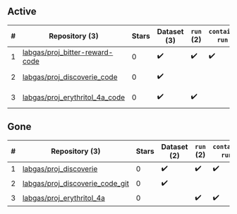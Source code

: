 ## Active
| # | Repository (3) | Stars | Dataset (3) | `run` (2) | `containers-run` (1) | Last Modified |
| --- | --- | --- | --- | --- | --- | --- |
| 1 | [labgas/proj_bitter-reward-code](https://github.com/labgas/proj_bitter-reward-code) | 0 | :heavy_check_mark: | :heavy_check_mark: | :heavy_check_mark: | 2024-02-14 15:04:05+00:00 |
| 2 | [labgas/proj_discoverie_code](https://github.com/labgas/proj_discoverie_code) | 0 | :heavy_check_mark: |  |  | 2021-11-29 09:27:30+00:00 |
| 3 | [labgas/proj_erythritol_4a_code](https://github.com/labgas/proj_erythritol_4a_code) | 0 | :heavy_check_mark: | :heavy_check_mark: |  | 2023-11-09 12:28:18+00:00 |

## Gone
| # | Repository (3) | Stars | Dataset (2) | `run` (2) | `containers-run` (2) | Last Modified |
| --- | --- | --- | --- | --- | --- | --- |
| 1 | [labgas/proj_discoverie](https://github.com/labgas/proj_discoverie) | 0 | :heavy_check_mark: | :heavy_check_mark: | :heavy_check_mark: | — |
| 2 | [labgas/proj_discoverie_code_git](https://github.com/labgas/proj_discoverie_code_git) | 0 | :heavy_check_mark: |  |  | — |
| 3 | [labgas/proj_erythritol_4a](https://github.com/labgas/proj_erythritol_4a) | 0 |  | :heavy_check_mark: | :heavy_check_mark: | — |
